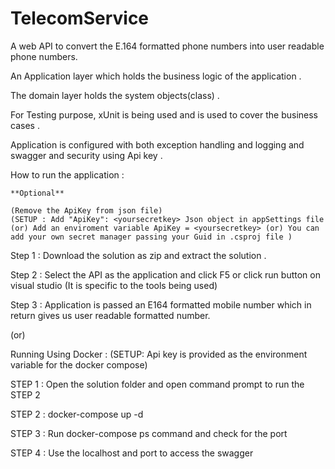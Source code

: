 # TelecomService
A web API to convert the E.164 formatted phone numbers into user readable phone numbers.

An Application layer which holds the business logic of the application . 

The domain layer holds the system objects(class) . 

For Testing purpose, xUnit is being used and is used to cover the business cases . 

Application is configured with both exception handling and logging and swagger and security using Api key . 



How to run the application : 

    **Optional**

    (Remove the ApiKey from json file)
    (SETUP : Add "ApiKey": <yoursecretkey> Json object in appSettings file (or) Add an enviroment variable ApiKey = <yoursecretkey> (or) You can add your own secret manager passing your Guid in .csproj file )

Step 1 : Download the solution as zip and extract the solution . 
    
Step 2 : Select the API as the application and click F5 or click run button on visual studio (It is specific to the tools being used)

Step 3 : Application is passed an E164 formatted mobile number which in return gives us user readable formatted number. 

(or)

Running Using Docker : (SETUP: Api key is provided as the environment variable for the docker compose)

STEP 1 : Open the solution folder and open command prompt to run the STEP 2 

STEP 2 : docker-compose up -d

STEP 3 : Run  docker-compose ps command and check for the port 

STEP 4 : Use the localhost and port to access the swagger 